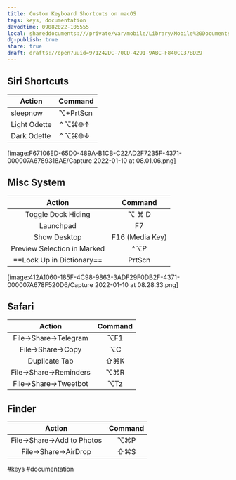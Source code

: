 ```yaml
---
title: Custom Keyboard Shortcuts on macOS
tags: keys, documentation
davodtime: 09082022-105555
local: shareddocuments:///private/var/mobile/Library/Mobile%20Documents/iCloud~md~obsidian/Documents/OBSHIDDIAN/drafts/971242DC-70CD-4291-9ABC-F840CC37BD29.md
dg-publish: true
share: true
draft: drafts://open?uuid=971242DC-70CD-4291-9ABC-F840CC37BD29
---
```


## Siri Shortcuts
| Action       | Command  |
|--------------|----------|
| sleepnow     | ⌥+PrtScn |
| Light Odette | ⌃⌥⌘🌐︎↑    |
| Dark Odette  | ⌃⌥⌘🌐︎↓    |

[image:F67106ED-65D0-489A-B1CB-C22AD2F7235F-4371-000007A6789318AE/Capture 2022-01-10 at 08.01.06.png]
## Misc System
| Action                      | Command         |
|:---------------------------:|:---------------:|
| Toggle Dock Hiding          | ⌥ ⌘ D           |
| Launchpad                   | F7              |
| Show Desktop                | F16 (Media Key) |
| Preview Selection in Marked | ^⌥P             |
| ==Look Up in Dictionary==   | PrtScn          |

[image:412A1060-185F-4C98-9863-3ADF29F0DB2F-4371-000007A678F520D6/Capture 2022-01-10 at 08.28.33.png]

## Safari
| **Action**             | **Command** |
|:----------------------:|:-----------:|
| File->Share->Telegram  | ⌥F1         |
| File->Share->Copy      | ⌥C          |
| Duplicate Tab          | ⇧⌘K         |
| File->Share->Reminders | ⌥⌘R         |
| File->Share->Tweetbot  | ⌥Tz         |

## Finder
| **Action**                 | **Command** |
|:--------------------------:|:-----------:|
| File->Share->Add to Photos | ⌥⌘P         |
| File->Share->AirDrop       | ⇧⌘S         |
#keys #documentation 